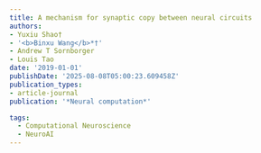 ```yaml
---
title: A mechanism for synaptic copy between neural circuits
authors:
- Yuxiu Shao†
- '<b>Binxu Wang</b>*†'
- Andrew T Sornborger
- Louis Tao
date: '2019-01-01'
publishDate: '2025-08-08T05:00:23.609458Z'
publication_types:
- article-journal
publication: '*Neural computation*'

tags:
  - Computational Neuroscience
  - NeuroAI
---
```

